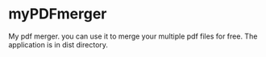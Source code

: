# myPDFmerger
My pdf merger. 
you can use it to merge your multiple pdf files for free. 
The application is in dist directory.
